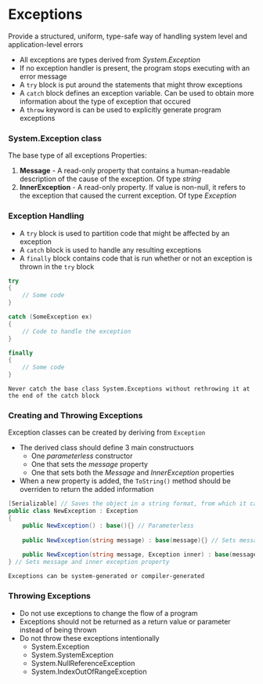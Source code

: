 # Exceptions
Provide a structured, uniform, type-safe way of handling system level and application-level errors
- All exceptions are types derived from *System.Exception*
- If no exception handler is present, the program stops executing with an error message
- A `try` block is put around the statements that might throw exceptions
- A `catch` block defines an exception variable. Can be used to obtain more information about the type of exception that occured
- A `throw`	 keyword is can be used to explicitly generate program exceptions

### System.Exception class
The base type of all exceptions
Properties:
1. **Message** - A read-only property that contains a human-readable description of the cause of the exception. Of type *string*
2. **InnerException** - A read-only property. If value is non-null, it refers to the exception that caused the current exception. Of type *Exception*

### Exception Handling
- A `try` block is used to partition code that might be affected by an exception
- A `catch` block is used to handle any resulting exceptions
- A `finally` block contains code that is run whether or not an exception is thrown in the `try` block
```csharp
try
{
	// Some code
}

catch (SomeException ex)
{
	// Code to handle the exception
}

finally
{
	// Some code
}
```

`Never catch the base class System.Exceptions without rethrowing it at the end of the catch block`

### Creating and Throwing Exceptions
Exception classes can be created by deriving from `Exception`
- The derived class should define 3 main constructuors
	- One *parameterless* constructor
	- One that sets the *message* property
	- One that sets both the *Message* and *InnerException* properties
- When a new property is added, the `ToString()` method should be overriden to return the added information
```csharp
[Serializable] // Saves the object in a string format, from which it can be recreated
public class NewException : Exception
{
	public NewException() : base(){} // Parameterless
	
	public NewException(string message) : base(message){} // Sets message property
	
	public NewException(string message, Exception inner) : base(message, inner){}
} // Sets message and inner exception property
```

`Exceptions can be system-generated or compiler-generated`

### Throwing Exceptions
- Do not use exceptions to change the flow of a program
- Exceptions should not be returned as a return value or parameter instead of being thrown
- Do not throw these exceptions intentionally
	- System.Exception
	- System.SystemException
	- System.NullReferenceException
	- System.IndexOutOfRangeException